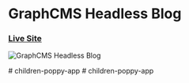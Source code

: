 # GraphCMS Headless Blog
### [Live Site](https://nextjs-plum-five-51.vercel.app/)

![GraphCMS Headless Blog](https://i.ibb.co/NmnJnKD/image.png)

 #   c h i l d r e n - p o p p y - a p p  
 #   c h i l d r e n - p o p p y - a p p  
 